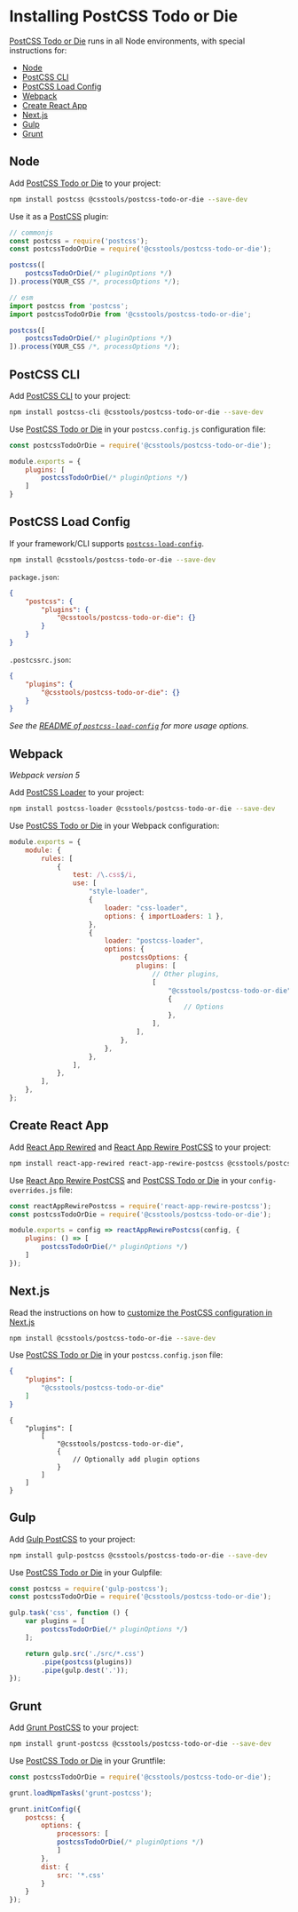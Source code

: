 # Installing PostCSS Todo or Die

[PostCSS Todo or Die] runs in all Node environments, with special instructions for:

- [Node](#node)
- [PostCSS CLI](#postcss-cli)
- [PostCSS Load Config](#postcss-load-config)
- [Webpack](#webpack)
- [Create React App](#create-react-app)
- [Next.js](#nextjs)
- [Gulp](#gulp)
- [Grunt](#grunt)



## Node

Add [PostCSS Todo or Die] to your project:

```bash
npm install postcss @csstools/postcss-todo-or-die --save-dev
```

Use it as a [PostCSS] plugin:

```js
// commonjs
const postcss = require('postcss');
const postcssTodoOrDie = require('@csstools/postcss-todo-or-die');

postcss([
	postcssTodoOrDie(/* pluginOptions */)
]).process(YOUR_CSS /*, processOptions */);
```

```js
// esm
import postcss from 'postcss';
import postcssTodoOrDie from '@csstools/postcss-todo-or-die';

postcss([
	postcssTodoOrDie(/* pluginOptions */)
]).process(YOUR_CSS /*, processOptions */);
```

## PostCSS CLI

Add [PostCSS CLI] to your project:

```bash
npm install postcss-cli @csstools/postcss-todo-or-die --save-dev
```

Use [PostCSS Todo or Die] in your `postcss.config.js` configuration file:

```js
const postcssTodoOrDie = require('@csstools/postcss-todo-or-die');

module.exports = {
	plugins: [
		postcssTodoOrDie(/* pluginOptions */)
	]
}
```

## PostCSS Load Config

If your framework/CLI supports [`postcss-load-config`](https://github.com/postcss/postcss-load-config).

```bash
npm install @csstools/postcss-todo-or-die --save-dev
```

`package.json`:

```json
{
	"postcss": {
		"plugins": {
			"@csstools/postcss-todo-or-die": {}
		}
	}
}
```

`.postcssrc.json`:

```json
{
	"plugins": {
		"@csstools/postcss-todo-or-die": {}
	}
}
```

_See the [README of `postcss-load-config`](https://github.com/postcss/postcss-load-config#usage) for more usage options._

## Webpack

_Webpack version 5_

Add [PostCSS Loader] to your project:

```bash
npm install postcss-loader @csstools/postcss-todo-or-die --save-dev
```

Use [PostCSS Todo or Die] in your Webpack configuration:

```js
module.exports = {
	module: {
		rules: [
			{
				test: /\.css$/i,
				use: [
					"style-loader",
					{
						loader: "css-loader",
						options: { importLoaders: 1 },
					},
					{
						loader: "postcss-loader",
						options: {
							postcssOptions: {
								plugins: [
									// Other plugins,
									[
										"@csstools/postcss-todo-or-die",
										{
											// Options
										},
									],
								],
							},
						},
					},
				],
			},
		],
	},
};
```

## Create React App

Add [React App Rewired] and [React App Rewire PostCSS] to your project:

```bash
npm install react-app-rewired react-app-rewire-postcss @csstools/postcss-todo-or-die --save-dev
```

Use [React App Rewire PostCSS] and [PostCSS Todo or Die] in your
`config-overrides.js` file:

```js
const reactAppRewirePostcss = require('react-app-rewire-postcss');
const postcssTodoOrDie = require('@csstools/postcss-todo-or-die');

module.exports = config => reactAppRewirePostcss(config, {
	plugins: () => [
		postcssTodoOrDie(/* pluginOptions */)
	]
});
```

## Next.js

Read the instructions on how to [customize the PostCSS configuration in Next.js](https://nextjs.org/docs/advanced-features/customizing-postcss-config)

```bash
npm install @csstools/postcss-todo-or-die --save-dev
```

Use [PostCSS Todo or Die] in your `postcss.config.json` file:

```json
{
	"plugins": [
		"@csstools/postcss-todo-or-die"
	]
}
```

```json5
{
	"plugins": [
		[
			"@csstools/postcss-todo-or-die",
			{
				// Optionally add plugin options
			}
		]
	]
}
```

## Gulp

Add [Gulp PostCSS] to your project:

```bash
npm install gulp-postcss @csstools/postcss-todo-or-die --save-dev
```

Use [PostCSS Todo or Die] in your Gulpfile:

```js
const postcss = require('gulp-postcss');
const postcssTodoOrDie = require('@csstools/postcss-todo-or-die');

gulp.task('css', function () {
	var plugins = [
		postcssTodoOrDie(/* pluginOptions */)
	];

	return gulp.src('./src/*.css')
		.pipe(postcss(plugins))
		.pipe(gulp.dest('.'));
});
```

## Grunt

Add [Grunt PostCSS] to your project:

```bash
npm install grunt-postcss @csstools/postcss-todo-or-die --save-dev
```

Use [PostCSS Todo or Die] in your Gruntfile:

```js
const postcssTodoOrDie = require('@csstools/postcss-todo-or-die');

grunt.loadNpmTasks('grunt-postcss');

grunt.initConfig({
	postcss: {
		options: {
			processors: [
			postcssTodoOrDie(/* pluginOptions */)
			]
		},
		dist: {
			src: '*.css'
		}
	}
});
```

[Gulp PostCSS]: https://github.com/postcss/gulp-postcss
[Grunt PostCSS]: https://github.com/nDmitry/grunt-postcss
[PostCSS]: https://github.com/postcss/postcss
[PostCSS CLI]: https://github.com/postcss/postcss-cli
[PostCSS Loader]: https://github.com/postcss/postcss-loader
[PostCSS Todo or Die]: https://github.com/csstools/postcss-plugins/tree/main/plugins/postcss-todo-or-die
[React App Rewire PostCSS]: https://github.com/csstools/react-app-rewire-postcss
[React App Rewired]: https://github.com/timarney/react-app-rewired
[Next.js]: https://nextjs.org

